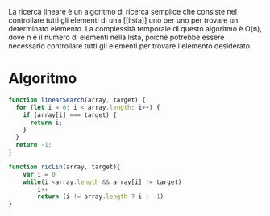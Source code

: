 La ricerca lineare è un algoritmo di ricerca semplice che consiste nel controllare tutti gli elementi di una [[lista]] uno per uno per trovare un determinato elemento. La complessità temporale di questo algoritmo è O(n), dove n è il numero di elementi nella lista, poiché potrebbe essere necessario controllare tutti gli elementi per trovare l'elemento desiderato.

# Algoritmo

```js
function linearSearch(array, target) {
  for (let i = 0; i < array.length; i++) {
    if (array[i] === target) {
      return i;
    }
  }
  return -1;
}

function ricLin(array, target){
	var i = 0
	while(i <array.length && array[i] != target)
		i++
		return (i != array.length ? i : -1)
}
```